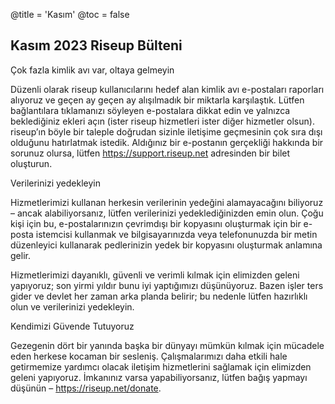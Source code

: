 @title = 'Kasım'
@toc = false


Kasım 2023 Riseup Bülteni
-------------------------------------------

Çok fazla kimlik avı var, oltaya gelmeyin

Düzenli olarak riseup kullanıcılarını hedef alan kimlik avı e-postaları raporları alıyoruz ve geçen ay geçen ay alışılmadık bir miktarla karşılaştık. Lütfen bağlantılara tıklamanızı söyleyen e-postalara dikkat edin ve yalnızca beklediğiniz ekleri açın (ister riseup hizmetleri ister diğer hizmetler olsun). riseup’ın böyle bir taleple doğrudan sizinle iletişime geçmesinin çok sıra dışı olduğunu hatırlatmak istedik. Aldığınız bir e-postanın gerçekliği hakkında bir sorunuz olursa, lütfen https://support.riseup.net adresinden bir bilet oluşturun.


Verilerinizi yedekleyin

Hizmetlerimizi kullanan herkesin verilerinin yedeğini alamayacağını biliyoruz – ancak alabiliyorsanız, lütfen verilerinizi yedeklediğinizden emin olun. Çoğu kişi için bu, e-postalarınızın çevrimdışı bir kopyasını oluşturmak için bir e-posta istemcisi kullanmak ve bilgisayarınızda veya telefonunuzda bir metin düzenleyici kullanarak pedlerinizin yedek bir kopyasını oluşturmak anlamına gelir.

Hizmetlerimizi dayanıklı, güvenli ve verimli kılmak için elimizden geleni yapıyoruz; son yirmi yıldır bunu iyi yaptığımızı düşünüyoruz. Bazen işler ters gider ve devlet her zaman arka planda belirir; bu nedenle lütfen hazırlıklı olun ve verilerinizi yedekleyin.


Kendimizi Güvende Tutuyoruz

Gezegenin dört bir yanında başka bir dünyayı mümkün kılmak için mücadele eden herkese kocaman bir sesleniş. Çalışmalarımızı daha etkili hale getirmemize yardımcı olacak iletişim hizmetlerini sağlamak için elimizden geleni yapıyoruz. İmkanınız varsa yapabiliyorsanız, lütfen bağış yapmayı düşünün – https://riseup.net/donate.